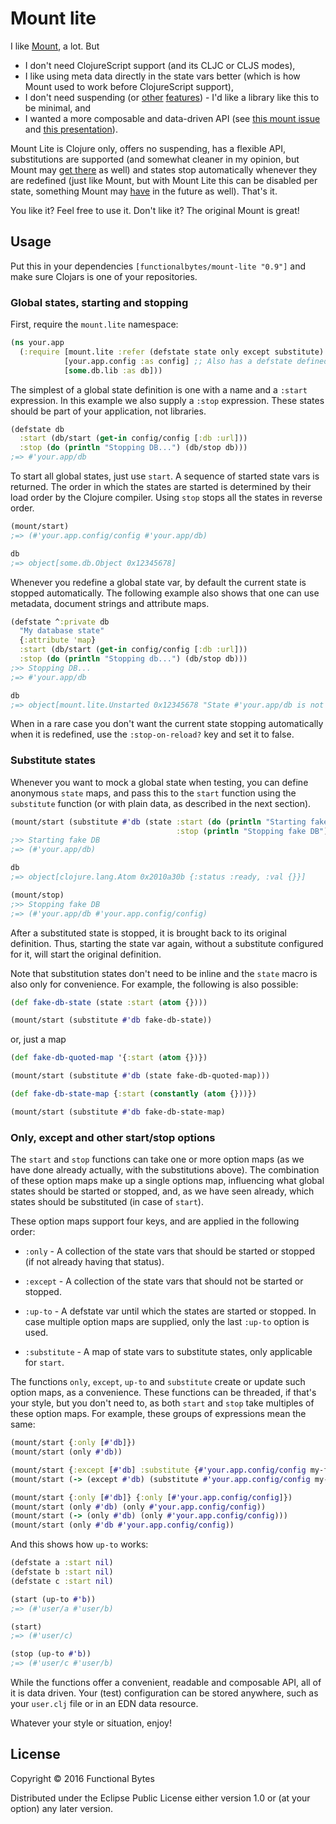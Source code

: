 # Mount lite

I like [Mount](https://github.com/tolitius/mount), a lot. But

* I don't need ClojureScript support (and its CLJC or CLJS modes),
* I like using meta data directly in the state vars better (which is how Mount used to work before ClojureScript support),
* I don't need suspending (or [other](https://github.com/tolitius/mount/issues/16) 
  [features](https://github.com/tolitius/mount/blob/dc5c89b3e9a47601242fbc79846460812f81407d/src/mount/core.cljc#L301)) - 
  I'd like a library like this to be minimal, and
* I wanted a more composable and data-driven API (see [this mount issue](https://github.com/tolitius/mount/issues/19) 
  and [this presentation](https://www.youtube.com/watch?v=3oQTSP4FngY)).
 
Mount Lite is Clojure only, offers no suspending, has a flexible API, substitutions are supported 
(and somewhat cleaner in my opinion, but Mount may [get there](https://github.com/tolitius/mount/issues/45) as well) and states stop 
automatically whenever they are redefined (just like Mount, but with Mount Lite this can be disabled per state, 
something Mount may [have](https://github.com/tolitius/mount/issues/36) in the future as well). That's it.

You like it? Feel free to use it. Don't like it? The original Mount is great!

## Usage

Put this in your dependencies `[functionalbytes/mount-lite "0.9"]` and make sure Clojars is one of your repositories.

### Global states, starting and stopping

First, require the `mount.lite` namespace:

```clj
(ns your.app
  (:require [mount.lite :refer (defstate state only except substitute) :as mount]
            [your.app.config :as config] ;; Also has a defstate defined.
            [some.db.lib :as db]))
```

The simplest of a global state definition is one with a name and a `:start` expression. In this example we also supply a
`:stop` expression. These states should be part of your application, not libraries.

```clj
(defstate db 
  :start (db/start (get-in config/config [:db :url]))
  :stop (do (println "Stopping DB...") (db/stop db)))
;=> #'your.app/db
```

To start all global states, just use `start`. A sequence of started state vars is returned. The order in which the 
states are started is determined by their load order by the Clojure compiler. Using `stop` stops all the states in
reverse order.

```clj
(mount/start)
;=> (#'your.app.config/config #'your.app/db)

db
;=> object[some.db.Object 0x12345678]
```

Whenever you redefine a global state var, by default the current state is stopped automatically. The following example
also shows that one can use metadata, document strings and attribute maps.

```clj
(defstate ^:private db
  "My database state"
  {:attribute 'map}
  :start (db/start (get-in config/config [:db :url]))
  :stop (do (println "Stopping db...") (db/stop db)))
;>> Stopping DB...
;=> #'your.app/db

db
;=> object[mount.lite.Unstarted 0x12345678 "State #'your.app/db is not started."]
```

When in a rare case you don't want the current state stopping automatically when it is redefined, use the 
`:stop-on-reload?` key and set it to false.

### Substitute states

Whenever you want to mock a global state when testing, you can define anonymous `state` maps, and pass this to the 
`start` function using the `substitute` function (or with plain data, as described in the next section).

```clj
(mount/start (substitute #'db (state :start (do (println "Starting fake DB") (atom {}))
                                     :stop (println "Stopping fake DB"))))
;>> Starting fake DB
;=> (#'your.app/db)

db
;=> object[clojure.lang.Atom 0x2010a30b {:status :ready, :val {}}]

(mount/stop)
;>> Stopping fake DB
;=> (#'your.app/db #'your.app.config/config)
```

After a substituted state is stopped, it is brought back to its original definition. Thus, starting the state var again,
without a substitute configured for it, will start the original definition.

Note that substitution states don't need to be inline and the `state` macro is also only for convenience. 
For example, the following is also possible:

```clj
(def fake-db-state (state :start (atom {})))

(mount/start (substitute #'db fake-db-state))
```

or, just a map

```clj
(def fake-db-quoted-map '{:start (atom {})})

(mount/start (substitute #'db (state fake-db-quoted-map)))

(def fake-db-state-map {:start (constantly (atom {}))})

(mount/start (substitute #'db fake-db-state-map)
```

### Only, except and other start/stop options

The `start` and `stop` functions can take one or more option maps (as we have done already actually, with the 
substitutions above). The combination of these option maps make up a single options map, influencing what global states 
should be started or stopped, and, as we have seen already, which states should be substituted (in case of `start`).

These option maps support four keys, and are applied in the following order:

* `:only` - A collection of the state vars that should be started or stopped (if not already having that status).

* `:except` - A collection of the state vars that should not be started or stopped.

* `:up-to` - A defstate var until which the states are started or stopped. In case multiple option maps are supplied, 
  only the last `:up-to` option is used.

* `:substitute` - A map of state vars to substitute states, only applicable for `start`.

The functions `only`, `except`, `up-to` and `substitute` create or update such option maps, as a convenience. These functions can
be threaded, if that's your style, but you don't need to, as both `start` and `stop` take multiples of these option 
maps. For example, these groups of expressions mean the same:

```clj
(mount/start {:only [#'db]})
(mount/start (only #'db))

(mount/start {:except [#'db] :substitute {#'your.app.config/config my-fake-config}})
(mount/start (-> (except #'db) (substitute #'your.app.config/config my-fake-config)))

(mount/start {:only [#'db]} {:only [#'your.app.config/config]})
(mount/start (only #'db) (only #'your.app.config/config))
(mount/start (-> (only #'db) (only #'your.app.config/config)))
(mount/start (only #'db #'your.app.config/config))
```

And this shows how `up-to` works:
 
```clj
(defstate a :start nil)
(defstate b :start nil)
(defstate c :start nil)

(start (up-to #'b))
;=> (#'user/a #'user/b)

(start)
;=> (#'user/c)

(stop (up-to #'b))
;=> (#'user/c #'user/b)
```

While the functions offer a convenient, readable and composable API, all of it is data driven. Your (test) configuration
can be stored anywhere, such as your `user.clj` file or in an EDN data resource.

Whatever your style or situation, enjoy!

## License

Copyright © 2016 Functional Bytes

Distributed under the Eclipse Public License either version 1.0 or (at
your option) any later version.
